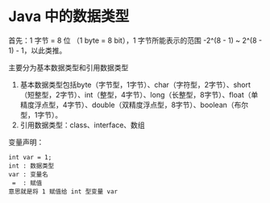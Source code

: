 # Java 中的数据类型

首先：1 字节 = 8 位 （1 byte = 8 bit），1 字节所能表示的范围 -2^(8 - 1) ~ 2^(8 - 1) - 1，以此类推。

主要分为基本数据类型和引用数据类型

1. 基本数据类型包括byte（字节型，1字节）、char（字符型，2字节）、short（短整型，2字节）、int（整型，4字节）、long（长整型，8字节）、float（单精度浮点型，4字节）、double（双精度浮点型，8字节）、boolean（布尔型，1字节）。
2. 引用数据类型：class、interface、数组

变量声明：

```
int var = 1; 
int : 数据类型
var : 变量名
 =  : 赋值
意思就是将 1 赋值给 int 型变量 var
```

